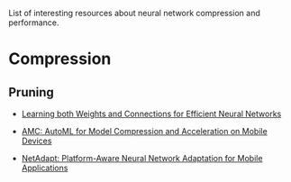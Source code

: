 List of interesting resources about neural network compression and performance.  

# Compression

## Pruning
- [Learning both Weights and Connections for Efficient
Neural Networks](https://arxiv.org/pdf/1506.02626.pdf)

- [AMC: AutoML for Model Compression
and Acceleration on Mobile Devices](https://arxiv.org/pdf/1802.03494.pdf)
- [NetAdapt: Platform-Aware Neural Network
Adaptation for Mobile Applications](https://arxiv.org/pdf/1804.03230.pdf)
